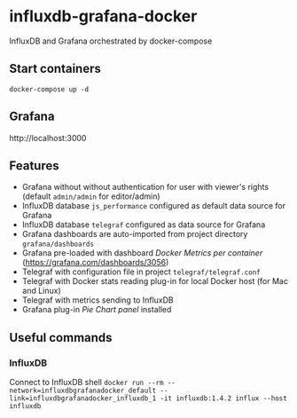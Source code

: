 # influxdb-grafana-docker
InfluxDB and Grafana orchestrated by docker-compose

## Start containers
`docker-compose up -d`

## Grafana
http://localhost:3000

## Features
* Grafana without without authentication for user with viewer's rights (default `admin/admin` for editor/admin) 
* InfluxDB database `js_performance` configured as default data source for Grafana
* InfluxDB database `telegraf` configured as data source for Grafana
* Grafana dashboards are auto-imported from project directory `grafana/dashboards`
* Grafana pre-loaded with dashboard _Docker Metrics per container_ (https://grafana.com/dashboards/3056)
* Telegraf with configuration file in project `telegraf/telegraf.conf`
* Telegraf with Docker stats reading plug-in for local Docker host (for Mac and Linux)
* Telegraf with metrics sending to InfluxDB
* Grafana plug-in _Pie Chart panel_ installed 

## Useful commands
### InfluxDB
Connect to InfluxDB shell
`docker run --rm --network=influxdbgrafanadocker_default --link=influxdbgrafanadocker_influxdb_1 -it influxdb:1.4.2 influx --host influxdb`
